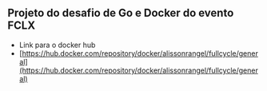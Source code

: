 ## Projeto do desafio de Go e Docker do evento FCLX

- Link para o docker hub
- [https://hub.docker.com/repository/docker/alissonrangel/fullcycle/general](https://hub.docker.com/repository/docker/alissonrangel/fullcycle/general)